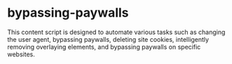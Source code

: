 # bypassing-paywalls
This content script is designed to automate various tasks such as changing the user agent, bypassing paywalls, deleting site cookies, intelligently removing overlaying elements, and bypassing paywalls on specific websites.
